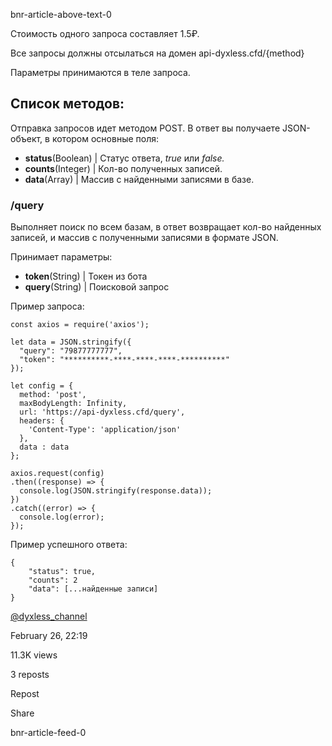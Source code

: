 bnr-article-above-text-0

Стоимость одного запроса составляет 1.5₽.

Все запросы должны отсылаться на домен api-dyxless.cfd/{method}

Параметры принимаются в теле запроса.

## **Список методов:**

Отправка запросов идет методом POST. В ответ вы получаете JSON-объект, в котором основные поля:

- **status**(Boolean) \| Статус ответа, _true_ или _false._
- **counts**(Integer) \| Кол-во полученных записей.
- **data**(Array) \| Массив с найденными записями в базе.

### **/query**

Выполняет поиск по всем базам, в ответ возвращает кол-во найденных записей, и массив с полученными записями в формате JSON.

Принимает параметры:

- **token**(String) \| Токен из бота
- **query**(String) \| Поисковой запрос

Пример запроса:

```
const axios = require('axios');

let data = JSON.stringify({
  "query": "79877777777",
  "token": "**********-****-****-****-**********"
});

let config = {
  method: 'post',
  maxBodyLength: Infinity,
  url: 'https://api-dyxless.cfd/query',
  headers: {
    'Content-Type': 'application/json'
  },
  data : data
};

axios.request(config)
.then((response) => {
  console.log(JSON.stringify(response.data));
})
.catch((error) => {
  console.log(error);
});
```

Пример успешного ответа:

```
{
    "status": true,
    "counts": 2
    "data": [...найденные записи]
}
```

[@dyxless\_channel](https://teletype.in/@dyxless_channel)

February 26, 22:19

11.3K views

3 reposts

Repost

Share

bnr-article-feed-0